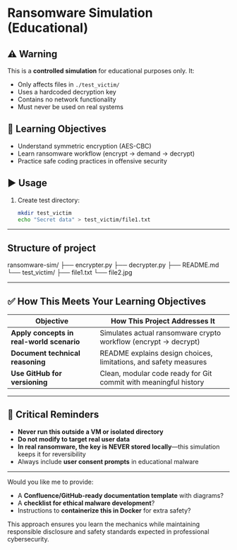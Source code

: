 # Ransomware Simulation (Educational)

## ⚠️ Warning
This is a **controlled simulation** for educational purposes only. It:
- Only affects files in `./test_victim/`
- Uses a hardcoded decryption key
- Contains no network functionality
- Must never be used on real systems

## 🎯 Learning Objectives
- Understand symmetric encryption (AES-CBC)
- Learn ransomware workflow (encrypt → demand → decrypt)
- Practice safe coding practices in offensive security

## ▶️ Usage
1. Create test directory:
   ```bash
   mkdir test_victim
   echo "Secret data" > test_victim/file1.txt

---

## Structure of project

ransomware-sim/
├── encrypter.py
├── decrypter.py
├── README.md
└── test_victim/
    ├── file1.txt
    └── file2.jpg

---

## ✅ How This Meets Your Learning Objectives

| Objective | How This Project Addresses It |
|--------|-------------------------------|
| **Apply concepts in real-world scenario** | Simulates actual ransomware crypto workflow (encrypt → decrypt) |
| **Document technical reasoning** | README explains design choices, limitations, and safety measures |
| **Use GitHub for versioning** | Clean, modular code ready for Git commit with meaningful history |

---

## 🚫 Critical Reminders

- **Never run this outside a VM or isolated directory**
- **Do not modify to target real user data**
- **In real ransomware, the key is NEVER stored locally**—this simulation keeps it for reversibility
- Always include **user consent prompts** in educational malware

---

Would you like me to provide:
- A **Confluence/GitHub-ready documentation template** with diagrams?
- A **checklist for ethical malware development**?
- Instructions to **containerize this in Docker** for extra safety?

This approach ensures you learn the mechanics while maintaining responsible disclosure and safety standards expected in professional cybersecurity.
